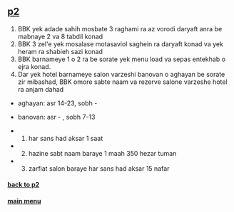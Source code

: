 ## [p2](../)

1. BBK yek adade sahih mosbate 3 raghami ra az vorodi daryaft anra be mabnaye 2 va 8 tabdil konad
2. BBK 3 zel'e yek mosalase motasaviol saghein ra daryaft konad va yek heram ra shabieh sazi konad
3. BBK barnameye 1 o 2 ra be sorate yek menu load va sepas entekhab o ejra konad.
4. Dar yek hotel barnameye salon varzeshi banovan o aghayan be sorate zir mibashad, BBK omore sabte naam va rezerve salone varzeshe hotel ra anjam dahad

- aghayan: asr 14-23, sobh -
- banovan: asr - , sobh 7-13

- 1.  har sans had aksar 1 saat
- 2.  hazine sabt naam baraye 1 maah 350 hezar tuman
- 3.  zarfiat salon baraye har sans had aksar 15 nafar

#### [back to p2](../)

#### [main menu](../../)
